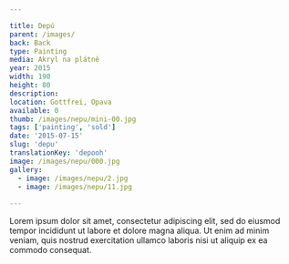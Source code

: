 ```yaml
---

title: Depú
parent: /images/
back: Back
type: Painting
media: Akryl na plátně
year: 2015
width: 190
height: 80
description: 
location: Gottfrei, Opava
available: 0
thumb: /images/nepu/mini-00.jpg
tags: ['painting', 'sold']
date: '2015-07-15'
slug: 'depu'
translationKey: 'depooh'
image: /images/nepu/000.jpg
gallery:
  - image: /images/nepu/2.jpg
  - image: /images/nepu/11.jpg
  
---
```

Lorem ipsum dolor sit amet, consectetur adipiscing elit, sed do eiusmod tempor incididunt ut labore et dolore magna aliqua. Ut enim ad minim veniam, quis nostrud exercitation ullamco laboris nisi ut aliquip ex ea commodo consequat.

